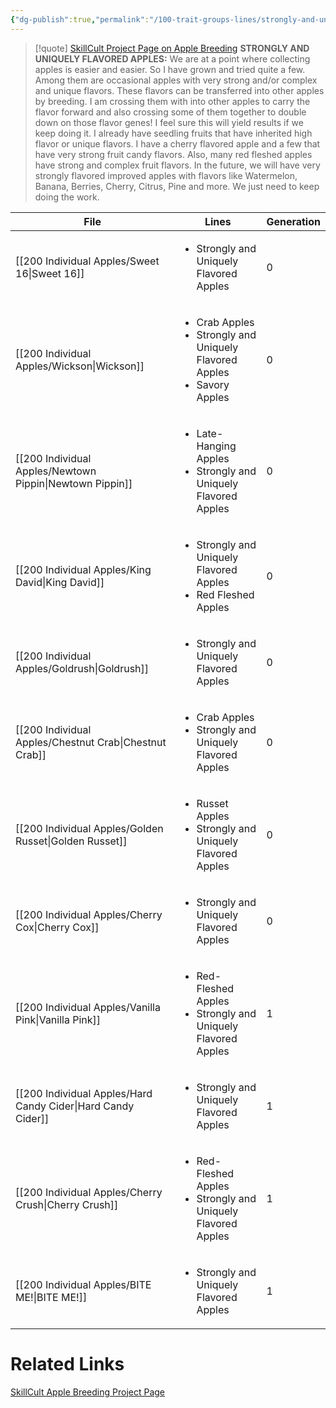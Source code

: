 ```yaml
---
{"dg-publish":true,"permalink":"/100-trait-groups-lines/strongly-and-uniquely-flavored-apples/"}
---
```




>[!quote] [SkillCult Project Page on Apple Breeding](https://skillcult.com/applebreeding) 
>**STRONGLY AND UNIQUELY FLAVORED APPLES:** 
>We are at a point where collecting apples is easier and easier. So I have grown and tried quite a few. Among them are occasional apples with very strong and/or complex and unique flavors. These flavors can be transferred into other apples by breeding. I am crossing them with into other apples to carry the flavor forward and also crossing some of them together to double down on those flavor genes! I feel sure this will yield results if we keep doing it. I already have seedling fruits that have inherited high flavor or unique flavors. I have a cherry flavored apple and a few that have very strong fruit candy flavors. Also, many red fleshed apples have strong and complex fruit flavors. In the future, we will have very strongly flavored improved apples with flavors like Watermelon, Banana, Berries, Cherry, Citrus, Pine and more. We just need to keep doing the work.

| File                                                            | Lines                                                                                             | Generation |
| --------------------------------------------------------------- | ------------------------------------------------------------------------------------------------- | ---------- |
| [[200 Individual Apples/Sweet 16\|Sweet 16]]                 | <ul><li>Strongly and Uniquely Flavored Apples</li></ul>                                           | 0          |
| [[200 Individual Apples/Wickson\|Wickson]]                   | <ul><li>Crab Apples</li><li>Strongly and Uniquely Flavored Apples</li><li>Savory Apples</li></ul> | 0          |
| [[200 Individual Apples/Newtown Pippin\|Newtown Pippin]]     | <ul><li>Late-Hanging Apples</li><li>Strongly and Uniquely Flavored Apples</li></ul>               | 0          |
| [[200 Individual Apples/King David\|King David]]             | <ul><li>Strongly and Uniquely Flavored Apples</li><li>Red Fleshed Apples</li></ul>                | 0          |
| [[200 Individual Apples/Goldrush\|Goldrush]]                 | <ul><li>Strongly and Uniquely Flavored Apples</li></ul>                                           | 0          |
| [[200 Individual Apples/Chestnut Crab\|Chestnut Crab]]       | <ul><li>Crab Apples</li><li>Strongly and Uniquely Flavored Apples</li></ul>                       | 0          |
| [[200 Individual Apples/Golden Russet\|Golden Russet]]       | <ul><li>Russet Apples</li><li>Strongly and Uniquely Flavored Apples</li></ul>                     | 0          |
| [[200 Individual Apples/Cherry Cox\|Cherry Cox]]             | <ul><li>Strongly and Uniquely Flavored Apples</li></ul>                                           | 0          |
| [[200 Individual Apples/Vanilla Pink\|Vanilla Pink]]         | <ul><li>Red-Fleshed Apples</li><li>Strongly and Uniquely Flavored Apples</li></ul>                | 1          |
| [[200 Individual Apples/Hard Candy Cider\|Hard Candy Cider]] | <ul><li>Strongly and Uniquely Flavored Apples</li></ul>                                           | 1          |
| [[200 Individual Apples/Cherry Crush\|Cherry Crush]]         | <ul><li>Red-Fleshed Apples</li><li>Strongly and Uniquely Flavored Apples</li></ul>                | 1          |
| [[200 Individual Apples/BITE ME!\|BITE ME!]]                 | <ul><li>Strongly and Uniquely Flavored Apples</li></ul>                                           | 1          |


# Related Links
[SkillCult Apple Breeding Project Page](https://skillcult.com/applebreeding)